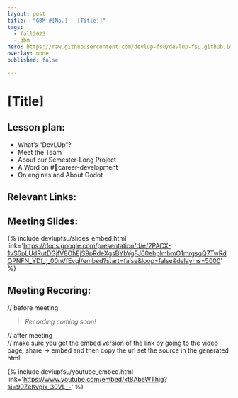 ```yaml
---
layout: post
title:  "GBM #[No.] - [Title]]"
tags:
  - fall2023
  - gbm
hero: https://raw.githubusercontent.com/devlup-fsu/devlup-fsu.github.io/master/assets/img/welcome/hero.png
overlay: none
published: false

---
```


# [Title]

## Lesson plan:
- What’s “DevLUp”?
- Meet the Team
- About our Semester-Long Project
- A Word on #💼career-development
- On engines and About Godot

## Relevant Links:

## Meeting Slides:
{% include devlupfsu/slides_embed.html link='https://docs.google.com/presentation/d/e/2PACX-1vS6pLUdRutDGjfV8OhEjS9pRdeXgsBYbYgFJ60ehplmbmO1mrgsqQ7TwRdOPNFN_YDf_j_00nVfEvqI/embed?start=false&loop=false&delayms=5000' %}

## Meeting Recoring:

// before meeting

> *Recording coming soon!*

// after meeting  
// make sure you get the embed version of the link by going to the video page, share -> embed and then copy the url set the source in the generated html

{% include devlupfsu/youtube_embed.html link='https://www.youtube.com/embed/xt8AbeWThjg?si=99ZeKvpix_30VL_-' %}